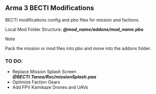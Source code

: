 ## Arma 3 BECTI Modifications
BECTI modifications config and pbo files for mission and factions.

Local Mod Folder Structure:
***@mod_name/addons/mod_name.pbo***
> [!NOTE]
> Pack the mission or mod files into pbo and move into the addons folder.

### TO DO: 
- Replace Mission Splash Screen 
***@BECTI.Tanoa/Rsc/missionSplash.paa***
- Optimize Faction Gears
- Add FPV Kamikaze Drones and UAVs